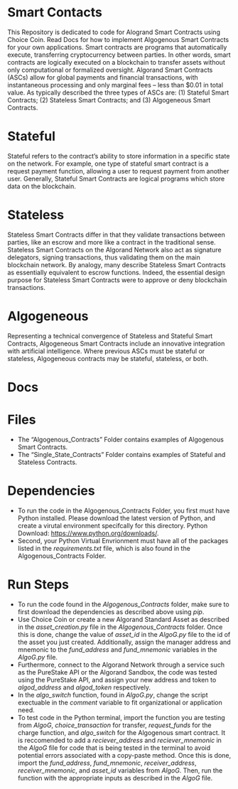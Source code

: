 # Smart Contacts
This Repository is dedicated to code for Alogrand Smart Contracts using Choice Coin. Read Docs for how to implement Algogenous Smart Contracts for your own applications. Smart contracts are programs that automatically execute, transferring cryptocurrency between parties.  In other words, smart contracts are logically executed on a blockchain to transfer assets without only computational or formalized oversight.  Algorand Smart Contracts (ASCs) allow for global payments and financial transactions, with instantaneous processing and only marginal fees – less than $0.01 in total value. As typically described the three types of ASCs are: (1) Stateful Smart Contracts; (2) Stateless Smart Contracts; and (3) Algogeneous Smart Contracts.

# Stateful
Stateful refers to the contract’s ability to store information in a specific state on the network. For example, one type of stateful smart contract is a request payment function, allowing a user to request payment from another user. Generally, Stateful Smart Contracts are logical programs which store data on the blockchain.

# Stateless
Stateless Smart Contracts differ in that they validate transactions between parties, like an escrow and more like a contract in the traditional sense. Stateless Smart Contracts on the Algorand Network also act as signature delegators,  signing transactions, thus validating them on the main blockchain network. By analogy, many describe Stateless Smart Contracts as essentially equivalent to escrow functions.  Indeed, the essential design purpose for Stateless Smart Contracts were to approve or deny blockchain transactions.

# Algogeneous
Representing a technical convergence of Stateless and Stateful Smart Contracts, Algogeneous Smart Contracts include an innovative integration with artificial intelligence. Where previous ASCs must be stateful or stateless, Algogeneous contracts may be stateful, stateless, or both.

# Docs

# Files

- The “Algogenous_Contracts” Folder contains examples of  Algogenous Smart Contracts.
- The “Single_State_Contracts” Folder contains examples of Stateful and Stateless Contracts.




# Dependencies
- To run the code in the Algogenous_Contracts Folder, you first must have Python installed. Please download the latest version of Python, and create a virutal environment specifcally for this directory. Python Download: https://www.python.org/downloads/.
- Second, your Python Virtual Envrionment must have all of the packages listed in the *requirements.txt* file, which is also found in the Algogenous_Contracts Folder.

# Run Steps
- To run the code found in the *Algogenous_Contracts* folder, make sure to first download the dependencies as described above using *pip*.
- Use Choice Coin or create a new Algorand Standard Asset as described in the *asset_creation.py* file in the *Algogenous_Contracts* folder. Once this is done, change the value of *asset_id* in the *AlgoG.py* file to the id of the asset you just created. Additionally, assign the manager address and mnemonic to the *fund_address* and *fund_mnemonic* variables in the *AlgoG.py* file. 
- Furthermore, connect to the Algorand Network through a service such as the PureStake API or the Algorand Sandbox, the code was tested using the PureStake API, and assign your new address and token to *algod_address* and *algod_token* respectively.
- In the *algo_switch* function, found in *AlgoG.py*, change the script exectuable in the *comment* variable to fit organizational or application need.
- To test code in the Python terminal, import the function you are testing from *AlgoG*, *choice_transaction* for transfer, *request_funds* for the charge function, and *algo_switch* for the Algogenous smart contract. It is reccomended to add a *reciever_address* and *reciever_mnemonic* in the *AlgoG* file for code that is being tested in the terminal to avoid potential errors associated with a copy-paste method. Once this is done, import the *fund_address*, *fund_mnemonic*, *receiver_address*, *receiver_mnemonic*, and *asset_id* variables from *AlgoG*. Then, run the function with the appropriate inputs as described in the *AlgoG* file.

